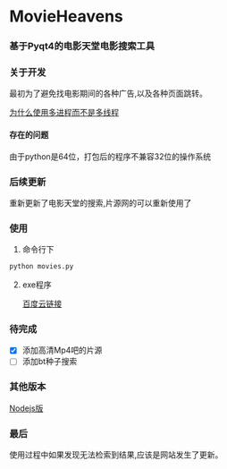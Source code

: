 # MovieHeavens
### 基于Pyqt4的电影天堂电影搜索工具

### 关于开发
最初为了避免找电影期间的各种广告,以及各种页面跳转。<p>
[为什么使用多进程而不是多线程](http://www.360doc.com/content/16/0415/17/1317564_550896090.shtml)

#### 存在的问题
由于python是64位，打包后的程序不兼容32位的操作系统

### 后续更新
重新更新了电影天堂的搜索,片源网的可以重新使用了

### 使用
1. 命令行下
```python
python movies.py
```
2. exe程序 <p>
[百度云链接](http://pan.baidu.com/s/1pLTJpkZ)

### 待完成
- [x] 添加高清Mp4吧的片源
- [ ] 添加bt种子搜索

### 其他版本
[Nodejs版](https://github.com/lt94/Electron-Practice/tree/master/MovieHeavens)<p>
### 最后
使用过程中如果发现无法检索到结果,应该是网站发生了更新。<p>


